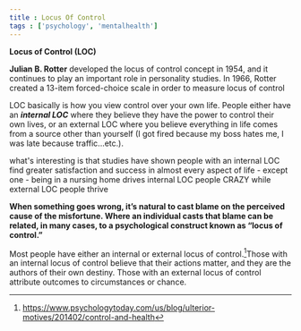 ```yaml
---
title : Locus Of Control
tags : ['psychology', 'mentalhealth']
---
```


**Locus of Control (LOC)**

**Julian B. Rotter** developed the locus of control concept in 1954, and it continues to play an important role in personality studies. In 1966, Rotter created a 13-item forced-choice scale in order to measure locus of control

LOC basically is how you view control over your own life. People either have an ***internal LOC*** where they believe they have the power to control their own lives, or an external LOC where you believe everything in life comes from a source other than yourself (I got fired because my boss hates me, I was late because traffic...etc.). 

what's interesting is that studies have shown people with an internal LOC find greater satisfaction and success in almost every aspect of life - except one - being in a nursing home drives internal LOC people CRAZY while external LOC people thrive

**When something goes wrong, it’s natural to cast blame on the perceived cause of the misfortune. Where an individual casts that blame can be related, in many cases, to a psychological construct known as “locus of control.”**

Most people have either an internal or external locus of control.[^1]Those with an internal locus of control believe that their actions matter, and they are the authors of their own destiny. Those with an external locus of control attribute outcomes to circumstances or chance.


[^1]:https://www.psychologytoday.com/us/blog/ulterior-motives/201402/control-and-health
